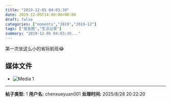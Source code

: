```yaml
---
title: "2019-12-05 04:03:30"
date: 2019-12-05T14:00:00+08:00
draft: false
categories: ["moments","2019","2019-12"]
tags: ["朋友圈","生活记录"]
summary: "2019-12-05 04:03:30..."
---
```


第一次坐这么小的省际航班😂

## 媒体文件

- ![Media 1](/Moments/photos/2019-12-05/201912050403300.jpg)

---

**帖子类型:** 1
**用户名:** chenxueyuan001
**处理时间:** 2025/8/28 20:22:20